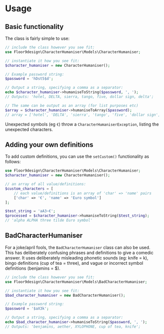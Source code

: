 # Usage

## Basic functionality

The class is fairly simple to use:

```php
// include the class however you see fit:
use Floor9design\CharacterHumaniser\Models\CharacterHumaniser;

// instantiate it how you see fit:
$character_humaniser = new CharacterHumaniser();

// Example password string: 
$password = 'hDst5$d';

// Output a string, specifying a comma as a separator:
echo $character_humaniser->humaniseToString($password, ', ');
// Outputs: 'hotel, DELTA, sierra, tango, five, dollar sign, delta';

// The same can be output as an array (for list purposes etc)
$array = $character_humaniser->humaniseToArray($password);
// array = ['hotel', 'DELTA', 'sierra', 'tango', 'five', 'dollar sign', 'delta']
```

Unexpected symbols (eg `€`) throw a `CharacterHumaniserException`, listing the unexpected characters.

## Adding your own definitions

To add custom definitions, you can use the `setCustom()` functionality as follows:

```php
use Floor9design\CharacterHumaniser\Models\CharacterHumaniser;
$character_humaniser = new CharacterHumaniser();

// an array of all value/definitions:
$custom_characters = [
    // each value/definitions is an array of 'char' => 'name' pairs
    ['char' => '€', 'name' => 'Euro symbol']
];

$test_string = 'aA3~€';
$processed = $character_humaniser->humaniseToString($test_string);
// 'alpha ALPHA three tilde Euro symbol'
```

## BadCharacterHumaniser

For a joke/april fools, the `BadCharacterHumaniser` class can also be used. This has deliberately confusing phrases and
definitions to give a comedic answer. It uses deliberately misleading phonetic sounds (eg: knife = k), bingo definitions
(cup of tea = three), and vague or incorrect symbol definitions (benjamins = $).

```php
// include the class however you see fit:
use Floor9design\CharacterHumaniser\Models\BadCharacterHumaniser;

// instantiate it how you see fit:
$bad_character_humaniser = new BadCharacterHumaniser();

// Example password string: 
$password = '$aX3k';

// Output a string, specifying a comma as a separator:
echo $bad_character_humaniser->humaniseToString($password, ', ');
// Outputs: 'benjamins, aether, XYLOPHONE, cup of tea, knife';

```